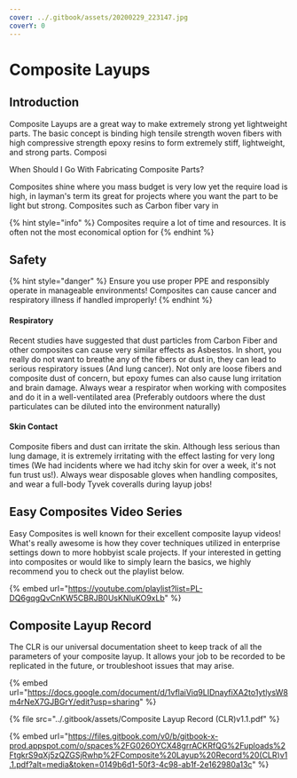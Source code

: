 ```yaml
---
cover: ../.gitbook/assets/20200229_223147.jpg
coverY: 0
---
```


# Composite Layups

## Introduction

Composite Layups are a great way to make extremely strong yet lightweight parts. The basic concept is binding high tensile strength woven fibers with high compressive strength epoxy resins to form extremely stiff, lightweight, and strong parts. Composi

When Should I Go With Fabricating Composite Parts?

Composites shine where you mass budget is very low yet the require load is high, in layman's term its great for projects where you want the part to be light but strong. Composites such as Carbon fiber vary in&#x20;

{% hint style="info" %}
Composites require a lot of time and resources. It is often not the most economical option for&#x20;
{% endhint %}



## Safety

{% hint style="danger" %}
Ensure you use proper PPE and responsibly operate in manageable environments! Composites can cause cancer and respiratory illness if handled improperly!
{% endhint %}

#### Respiratory

&#x20;Recent studies have suggested that dust particles from Carbon Fiber and other composites can cause very similar effects as Asbestos. In short, you really do not want to breathe any of the fibers or dust in, they can lead to serious respiratory issues (And lung cancer). Not only are loose fibers and composite dust of concern, but epoxy fumes can also cause lung irritation and brain damage. Always wear a respirator when working with composites and do it in a well-ventilated area (Preferably outdoors where the dust particulates can be diluted into the environment naturally)

#### Skin Contact

Composite fibers and dust can irritate the skin. Although less serious than lung damage, it is extremely irritating with the effect lasting for very long times (We had incidents where we had itchy skin for over a week, it's not fun trust us!). Always wear disposable gloves when handling composites, and wear a full-body Tyvek coveralls during layup jobs!

## Easy Composites Video Series

Easy Composites is well known for their excellent composite layup videos! What's really awesome is how they cover techniques utilized in enterprise settings down to more hobbyist scale projects. If your interested in getting into composites or would like to simply learn the basics, we highly recommend you to check out the playlist below.&#x20;

{% embed url="https://youtube.com/playlist?list=PL-DQ6gqgQvCnKW5CBRJB0UsKNIuKO9xLb" %}

## Composite Layup Record

The CLR is our universal documentation sheet to keep track of all the parameters of your composite layup. It allows your job to be recorded to be replicated in the future, or troubleshoot issues that may arise.&#x20;

{% embed url="https://docs.google.com/document/d/1vflaiViq9LIDnayfiXA2to1ytlysW8m4rNeX7GJBGrY/edit?usp=sharing" %}

{% file src="../.gitbook/assets/Composite Layup Record (CLR)v1.1.pdf" %}

{% embed url="https://files.gitbook.com/v0/b/gitbook-x-prod.appspot.com/o/spaces%2FG026OYCX48grrACKRfQG%2Fuploads%2FtgkrS9qXj5zQZGSjRwhp%2FComposite%20Layup%20Record%20(CLR)v1.1.pdf?alt=media&token=0149b6d1-50f3-4c98-ab1f-2e162980a13c" %}
